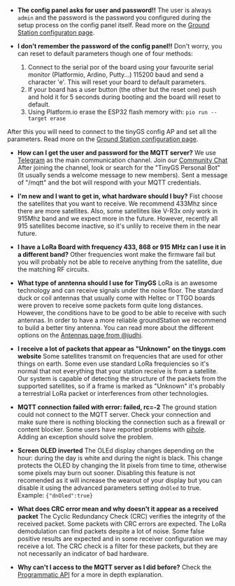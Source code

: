 * **The config panel asks for user and password!!**
The user is always `admin` and the password is the password you configured during the setup process on the config panel itself. Read more on the [Ground Station configuraton page](https://github.com/G4lile0/tinyGS/wiki/Ground-Station-configuration).

* **I don't remember the password of the config panel!!**
 Don't worry, you can reset to default parameters though one of four methods: 
    1) Connect to the serial por of the board using your favourite serial monitor (Platformio, Ardino, Putty...) 115200 baud and send a character 'e'. This will reset your board to default parameters. 
    2) If your board has a user button (the other but the reset one) push and hold it for 5 seconds during booting and the board will reset to default. 
    4) Using Platform.io erase the ESP32 flash memory with: `pio run --target erase`

After this you will need to connect to the tinyGS config AP and set all the parameters. Read more on the [Ground Station configuration page](https://github.com/G4lile0/tinyGS/wiki/Ground-Station-configuration).

* **How can I get the user and password for the MQTT server?**
We use [Telegram](https://telegram.org/) as the main communication channel. Join our 
[Community Chat](https://t.me/joinchat/DmYSElZahiJGwHX6jCzB3Q)  After joining the channel, look or search for 
the "TinyGS Personal Bot" (It usually sends a welcome message to new members). Sent a message of "/mqtt" and the bot will respond with your
MQTT credentials.  

* **I'm new and I want to get in, what hardware should I buy?**
Fist choose the satellites that you want to receive. We recommend 433Mhz since there are more satellites. Also, some satellites like V-R3x only work in 915Mhz band and we expect more in the future. However, recently all 915 satellites become inactive, so it's unlily to receive them in the near future.

* **I have a LoRa Board with frequency 433, 868 or 915 MHz can I use it in a different band?**
Other frequencies wont make the firmware fail but you will probably not be able to receive anything from the satellite, due the matching RF circuits.

* **What type of anntenna should I use for TinyGS**
LoRa is an awesome technology and can receive signals under the noise floor. The standard duck or coil antennas that usually come with Heltec or TTGO boards were proven to receive some packets form quite long distances. However, the conditions have to be good to be able to receive with such antennas. In order to have a more reliable groundStation we recommend to build a better tiny antenna. You can read more about the different options on the [Antennas page from @judhi](https://github.com/G4lile0/tinyGS/wiki/Antennas).

* **I receive a lot of packets that appear as "Unknown" on the tinygs.com website**
Some satellites transmit on frequencies that are used for other things on earth. Some even use standard LoRa frequiencies so it's normal that not everything that your station receive is from a satellite. Our system is capable of detecting the structure of the packets from the supported satellites, so if a frame is marked as "Unknown" it's probably a terrestrial LoRa packet or interferences from other technologies.

* **MQTT connection failed with error: failed, rc=-2**
The ground station could not connect to the MQTT server. Check your connection and make sure there is nothing blocking the connection such as a firewall or content blocker. Some users have reported problems with [pihole](https://pi-hole.net/). Adding an exception should solve the problem.

* **Screen OLED inverted**
The OLEd display changes depending on the hour: during the day is white and during the night is black. This change
protects the OLED by changing the lit pixels from time to time, otherwise some pixels may burn out sooner. Disabling this feature is not recomended as it will increase the wearout of your display but you can disable it using the advanced parameters setting `dnOled` to true. Example: `{"dnOled":true}`

* **What does CRC error mean and why doesn't it appear as a received packet**
The Cyclic Redundancy Check (CRC) verifies the integrity of the received packet. Some packets with CRC errors are expected. The LoRa demodulation can find packets despite a lot of noise. Some false positive results are expected and in some receiver configuration we may receive a lot. The CRC check is a filter for these packets, but they are not necessarily an indicator of bad hardware.

* **Why can't I access to the MQTT server as I did before?**
Check the [Programmatic API](https://github.com/G4lile0/tinyGS/wiki/Programmatic-API) for a more in depth explanation.




